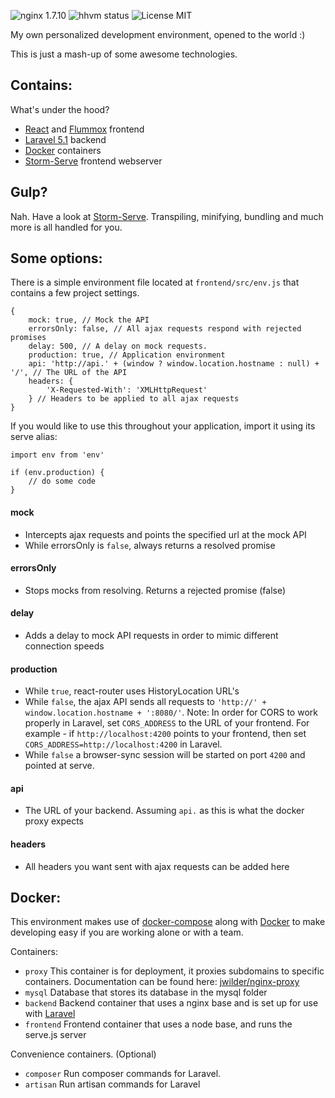 ![nginx 1.7.10](https://img.shields.io/badge/nginx-v1.7.10-brightgreen.svg) ![hhvm status](https://img.shields.io/badge/hhvm-beta-orange.svg) ![License MIT](https://img.shields.io/dub/l/vibe-d.svg)

My own personalized development environment, opened to the world :)

This is just a mash-up of some awesome technologies.

## Contains:

What's under the hood?

+ [React](http://facebook.github.io/react/) and [Flummox](http://acdlite.github.io/flummox) frontend
+ [Laravel 5.1](http://laravel.com/) backend
+ [Docker](https://www.docker.com/) containers
+ [Storm-Serve](https://github.com/projectstorm/serve) frontend webserver

## Gulp?

Nah. Have a look at [Storm-Serve](https://github.com/projectstorm/serve). Transpiling, minifying, bundling and much more is all handled for you.

## Some options:

There is a simple environment file located at `frontend/src/env.js` that contains a few project settings.

	{
		mock: true, // Mock the API
		errorsOnly: false, // All ajax requests respond with rejected promises
		delay: 500, // A delay on mock requests.
		production: true, // Application environment
		api: 'http://api.' + (window ? window.location.hostname : null) + '/', // The URL of the API
		headers: {
			'X-Requested-With': 'XMLHttpRequest'
		} // Headers to be applied to all ajax requests
	}
	
If you would like to use this throughout your application, import it using its serve alias:
	
	import env from 'env'
	
	if (env.production) {
		// do some code
	}
 
#### mock
* Intercepts ajax requests and points the specified url at the mock API
* While errorsOnly is `false`, always returns a resolved promise

#### errorsOnly
* Stops mocks from resolving. Returns a rejected promise (false)

#### delay
* Adds a delay to mock API requests in order to mimic different connection speeds

#### production
* While `true`, react-router uses HistoryLocation URL's
* While `false`, the ajax API sends all requests to `'http://' + window.location.hostname + ':8080/'`. Note: In order for CORS to work properly in Laravel, set
  `CORS_ADDRESS` to the URL of your frontend. For example - if `http://localhost:4200` points to your frontend, then set `CORS_ADDRESS=http://localhost:4200` in Laravel.
* While `false` a browser-sync session will be started on port `4200` and pointed at serve.

#### api
* The URL of your backend. Assuming `api.` as this is what the docker proxy expects

#### headers
* All headers you want sent with ajax requests can be added here

## Docker:

This environment makes use of [docker-compose](https://docs.docker.com/compose/) along with [Docker](https://www.docker.com/) to make developing easy if you are working alone or with a team.

Containers:

+ `proxy` This container is for deployment, it proxies subdomains to specific containers. Documentation can be found here: [jwilder/nginx-proxy](https://github.com/jwilder/nginx-proxy)
+ `mysql` Database that stores its database in the mysql folder
+ `backend` Backend container that uses a nginx base and is set up for use with [Laravel](http://laravel.com/)
+ `frontend` Frontend container that uses a node base, and runs the serve.js server

Convenience containers. (Optional)

+ `composer` Run composer commands for Laravel.
+ `artisan` Run artisan commands for Laravel
